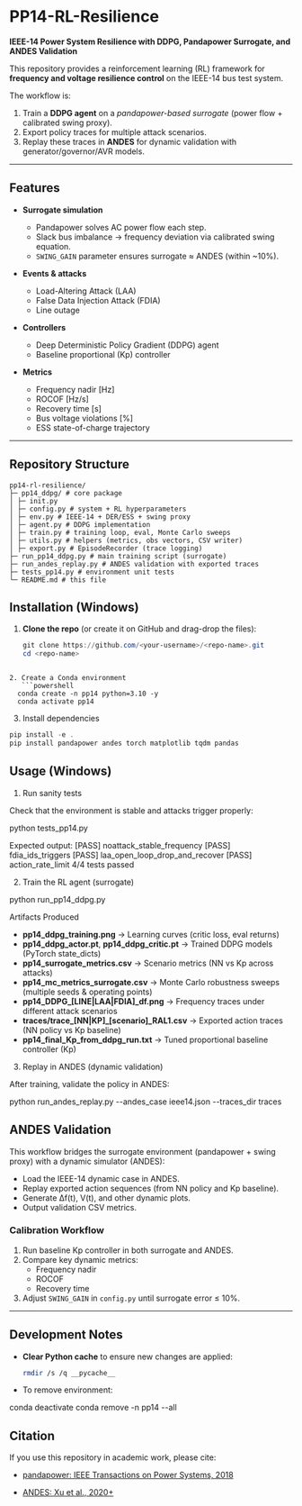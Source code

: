 
# PP14-RL-Resilience  
**IEEE-14 Power System Resilience with DDPG, Pandapower Surrogate, and ANDES Validation**

This repository provides a reinforcement learning (RL) framework for **frequency and voltage resilience control** on the IEEE-14 bus test system.  

The workflow is:  
1. Train a **DDPG agent** on a *pandapower-based surrogate* (power flow + calibrated swing proxy).  
2. Export policy traces for multiple attack scenarios.  
3. Replay these traces in **ANDES** for dynamic validation with generator/governor/AVR models.  

---

## Features

- **Surrogate simulation**  
  - Pandapower solves AC power flow each step.  
  - Slack bus imbalance → frequency deviation via calibrated swing equation.  
  - `SWING_GAIN` parameter ensures surrogate ≈ ANDES (within ~10%).  

- **Events & attacks**  
  - Load-Altering Attack (LAA)  
  - False Data Injection Attack (FDIA)  
  - Line outage  

- **Controllers**  
  - Deep Deterministic Policy Gradient (DDPG) agent  
  - Baseline proportional (Kp) controller  

- **Metrics**  
  - Frequency nadir [Hz]  
  - ROCOF [Hz/s]  
  - Recovery time [s]  
  - Bus voltage violations [%]  
  - ESS state-of-charge trajectory  

---

## Repository Structure

```text
pp14-rl-resilience/
├─ pp14_ddpg/ # core package
│ ├─ init.py
│ ├─ config.py # system + RL hyperparameters
│ ├─ env.py # IEEE-14 + DER/ESS + swing proxy
│ ├─ agent.py # DDPG implementation
│ ├─ train.py # training loop, eval, Monte Carlo sweeps
│ ├─ utils.py # helpers (metrics, obs vectors, CSV writer)
│ ├─ export.py # EpisodeRecorder (trace logging)
├─ run_pp14_ddpg.py # main training script (surrogate)
├─ run_andes_replay.py # ANDES validation with exported traces
├─ tests_pp14.py # environment unit tests
└─ README.md # this file

```

## Installation (Windows)

1. **Clone the repo** (or create it on GitHub and drag-drop the files):  
   ```powershell
   git clone https://github.com/<your-username>/<repo-name>.git
   cd <repo-name>
```

2. Create a Conda environment
   ```powershell
  conda create -n pp14 python=3.10 -y
  conda activate pp14
  ```


3. Install dependencies
  ```powershell
  pip install -e .
  pip install pandapower andes torch matplotlib tqdm pandas
  ```

## Usage (Windows)
1. Run sanity tests

Check that the environment is stable and attacks trigger properly:


python tests_pp14.py


Expected output:
[PASS] noattack_stable_frequency
[PASS] fdia_ids_triggers
[PASS] laa_open_loop_drop_and_recover
[PASS] action_rate_limit
4/4 tests passed


2. Train the RL agent (surrogate)

python run_pp14_ddpg.py

Artifacts Produced

- **pp14_ddpg_training.png** → Learning curves (critic loss, eval returns)  
- **pp14_ddpg_actor.pt**, **pp14_ddpg_critic.pt** → Trained DDPG models (PyTorch state_dicts)  
- **pp14_surrogate_metrics.csv** → Scenario metrics (NN vs Kp across attacks)  
- **pp14_mc_metrics_surrogate.csv** → Monte Carlo robustness sweeps (multiple seeds & operating points)  
- **pp14_DDPG_[LINE|LAA|FDIA]_df.png** → Frequency traces under different attack scenarios  
- **traces/trace_[NN|KP]_[scenario]_RAL1.csv** → Exported action traces (NN policy vs Kp baseline)  
- **pp14_final_Kp_from_ddpg_run.txt** → Tuned proportional baseline controller (Kp)  


3. Replay in ANDES (dynamic validation)

After training, validate the policy in ANDES:


python run_andes_replay.py --andes_case ieee14.json --traces_dir traces

## ANDES Validation

This workflow bridges the surrogate environment (pandapower + swing proxy) with a dynamic simulator (ANDES):

- Load the IEEE-14 dynamic case in ANDES.  
- Replay exported action sequences (from NN policy and Kp baseline).  
- Generate Δf(t), V(t), and other dynamic plots.  
- Output validation CSV metrics.  

### Calibration Workflow
1. Run baseline Kp controller in both surrogate and ANDES.  
2. Compare key dynamic metrics:  
   - Frequency nadir  
   - ROCOF  
   - Recovery time  
3. Adjust `SWING_GAIN` in `config.py` until surrogate error ≤ 10%.  

---

## Development Notes

- **Clear Python cache** to ensure new changes are applied:  
  ```bash
  rmdir /s /q __pycache__

- To remove environment:

conda deactivate
conda remove -n pp14 --all


## Citation


If you use this repository in academic work, please cite:

- [pandapower: IEEE Transactions on Power Systems, 2018](https://doi.org/10.1109/TPWRS.2018.2829021)

- [ANDES: Xu et al., 2020+](https://doi.org/10.1109/TPWRS.2020.3022980)


